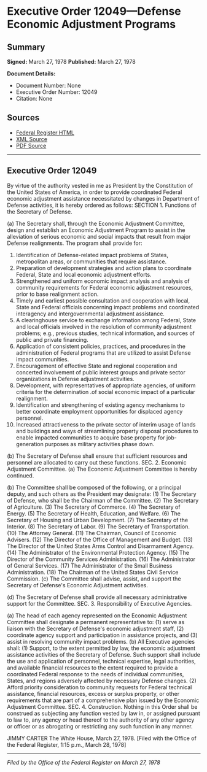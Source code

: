 # Executive Order 12049—Defense Economic Adjustment Programs

## Summary

**Signed:** March 27, 1978
**Published:** March 27, 1978

**Document Details:**
- Document Number: None
- Executive Order Number: 12049
- Citation: None

## Sources
- [Federal Register HTML](https://www.presidency.ucsb.edu/documents/executive-order-12049-defense-economic-adjustment-programs)
- [XML Source](None)
- [PDF Source](None)

---

## Executive Order 12049

By virtue of the authority vested in me as President by the Constitution of the United States of America, in order to provide coordinated Federal economic adjustment assistance necessitated by changes in Department of Defense activities, it is hereby ordered as follows:
SECTION 1. Functions of the Secretary of Defense.

(a) The Secretary shall, through the Economic Adjustment Committee, design and establish an Economic Adjustment Program to assist in the alleviation of serious economic and social impacts that result from major Defense realignments. The program shall provide for:
1. Identification of Defense-related impact problems of States, metropolitan areas, or communities that require assistance.
2. Preparation of development strategies and action plans to coordinate Federal, State and local economic adjustment efforts.
3. Strengthened and uniform economic impact analysis and analysis of community requirements for Federal economic adjustment resources, prior to base realignment action.
4. Timely and earliest possible consultation and cooperation with local, State and Federal officials concerning impact problems and coordinated interagency and intergovernmental adjustment assistance.
5. A clearinghouse service to exchange information among Federal, State and local officials involved in the resolution of community adjustment problems; e.g., previous studies, technical information, and sources of public and private financing.
6. Application of consistent policies, practices, and procedures in the administration of Federal programs that are utilized to assist Defense impact communities.
7. Encouragement of effective State and regional cooperation and concerted involvement of public interest groups and private sector organizations in Defense adjustment activities.
8. Development, with representatives of appropriate agencies, of uniform criteria for the determination .of social economic impact of a particular realignment.
9. Identification and strengthening of existing agency mechanisms to better coordinate employment opportunities for displaced agency personnel.
10. Increased attractiveness to the private sector of interim usage of lands and buildings and ways of streamlining property disposal procedures to enable impacted communities to acquire base property for job-generation purposes as military activities phase down.

(b) The Secretary of Defense shall ensure that sufficient resources and personnel are allocated to carry out these functions.
SEC. 2. Economic Adjustment Committee. (a) The Economic Adjustment Committee is hereby continued.

(b) The Committee shall be composed of the following, or a principal deputy, and such others as the President may designate:
    (1) The Secretary of Defense, who shall be the Chairman of the Committee.
    (2) The Secretary of Agriculture.
    (3) The Secretary of Commerce.
    (4) The Secretary of Energy.
    (5) The Secretary of Health, Education, and Welfare.
    (6) The Secretary of Housing and Urban Development.
    (7) The Secretary of the Interior.
    (8) The Secretary of Labor.
    (9) The Secretary of Transportation.
    (10) The Attorney General.
    (11) The Chairman, Council of Economic Advisers.
    (12) The Director of the Office of Management and Budget.
    (13) The Director of the United States Arms Control and Disarmament Agency.
    (14) The Administrator of the Environmental Protection Agency.
    (15) The Director of the Community Services Administration.
    (16) The Administrator of General Services.
    (17) The Administrator of the Small Business Administration.
    (18) The Chairman of the United States Civil Service Commission.
(c) The Committee shall advise, assist, and support the Secretary of Defense's Economic Adjustment activities.

(d) The Secretary of Defense shall provide all necessary administrative support for the Committee.
SEC. 3. Responsibility of Executive Agencies.

(a) The head of each agency represented on the Economic Adjustment Committee shall designate a permanent representative to: (1) serve as liaison with the Secretary of Defense's economic adjustment staff, (2) coordinate agency support and participation in assistance projects, and (3) assist in resolving community impact problems.
(b) All Executive agencies shall:
    (1) Support, to the extent permitted by law, the economic adjustment assistance activities of the Secretary of Defense. Such support shall include the use and application of personnel, technical expertise, legal authorities, and available financial resources to the extent required to provide a coordinated Federal response to the needs of individual communities, States, and regions adversely affected by necessary Defense changes.
    (2) Afford priority consideration to community requests for Federal technical assistance, financial resources, excess or surplus property, or other requirements that are part of a comprehensive plan issued by the Economic Adjustment Committee.
SEC. 4. Construction. Nothing in this Order shall be construed as subjecting any function vested by law in, or assigned pursuant to law to, any agency or head thereof to the authority of any other agency or officer or as abrogating or restricting any such function in any manner.

JIMMY CARTER
The White House,
March 27, 1978.
[Filed with the Office of the Federal Register, 1:15 p.m., March 28, 1978]

---

*Filed by the Office of the Federal Register on March 27, 1978*
